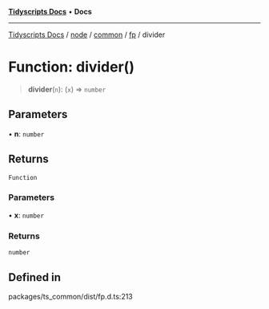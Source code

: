 [**Tidyscripts Docs**](../../../../../../../README.md) • **Docs**

***

[Tidyscripts Docs](../../../../../../../globals.md) / [node](../../../../../README.md) / [common](../../../README.md) / [fp](../README.md) / divider

# Function: divider()

> **divider**(`n`): (`x`) => `number`

## Parameters

• **n**: `number`

## Returns

`Function`

### Parameters

• **x**: `number`

### Returns

`number`

## Defined in

packages/ts\_common/dist/fp.d.ts:213
